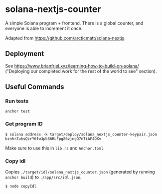 # solana-nextjs-counter

A simple Solana program + frontend. There is a global counter, and everyone is able to increment it once.

Adapted from https://github.com/arcticmatt/solana-nextjs.

## Deployment

See https://www.brianfriel.xyz/learning-how-to-build-on-solana/ ("Deploying our completed work for the rest of the world to see" section).

## Useful Commands

### Run tests 

```
anchor test
```

### Get program ID

```
$ solana address -k target/deploy/solana_nextjs_counter-keypair.json
bznhrZuksQzrY6fw3pb86HLFpg86zjngQ7nTiAF4QXv
```

Make sure to use this in `lib.rs` and `Anchor.toml`.

### Copy idl

Copies `./target/idl/solana_nextjs_counter.json` (generated by running `anchor build`) to `./app/src/idl.json`.

```
$ node copyIdl
```